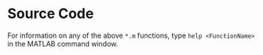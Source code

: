 # Source Code

For information on any of the above `*.m` functions, type `help <FunctionName>` in the MATLAB command window.
